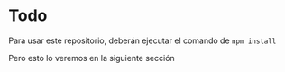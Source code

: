 # Todo

Para usar este repositorio, deberán ejecutar el comando de ```npm install```

Pero esto lo veremos en la siguiente sección
